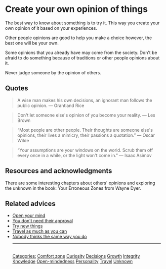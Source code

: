 # Create your own opinion of things

The best way to know about something is to try it. This way you create your own opinion of it based on your experiences.

Other people opinions are good to help you make a choice however, the best one will be your own.

Some opinions that you already have may come from the society. Don't be afraid to do something because of traditions or other people opinions about it.

Never judge someone by the opinion of others.

## Quotes

> A wise man makes his own decisions, an ignorant man follows the public opinion. ― Grantland Rice

> Don't let someone else's opinion of you become your reality. ― Les Brown

> “Most people are other people. Their thoughts are someone else's opinions, their lives a mimicry, their passions a quotation.” ― Oscar Wilde

> “Your assumptions are your windows on the world. Scrub them off every once in a while, or the light won't come in.” ― Isaac Asimov

## Resources and acknowledgments

There are some interesting chapters about others' opinions and exploring the unknown in the book: Your Erroneous Zones from Wayne Dyer.

## Related advices

- [Open your mind](Open%20your%20mind/index.md)
- [You don't need their approval](You%20don't%20need%20their%20approval/index.md)
- [Try new things](Try%20new%20things/index.md)
- [Travel as much as you can](Travel%20as%20much%20as%20you%20can/index.md)
- [Nobody thinks the same way you do](Nobody%20thinks%20the%20same%20way%20you%20do/index.md)<hr/><br/>[Categories:](Categories/index.md) [Comfort zone](Categories/Comfort%20zone.md) [Curiosity](Categories/Curiosity.md) [Decisions](Categories/Decisions.md) [Growth](Categories/Growth.md) [Integrity](Categories/Integrity.md) [Knowledge](Categories/Knowledge.md) [Open-mindedness](Categories/Open-mindedness.md) [Personality](Categories/Personality.md) [Travel](Categories/Travel.md) [Unknown](Categories/Unknown.md)